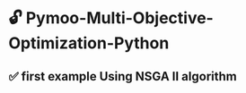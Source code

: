 # :unlock: Pymoo-Multi-Objective-Optimization-Python
## :white_check_mark: first example Using NSGA II algorithm 
